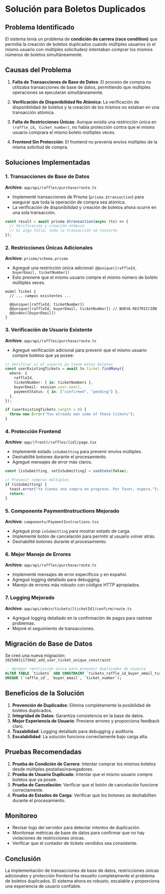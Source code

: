 # Solución para Boletos Duplicados

## Problema Identificado

El sistema tenía un problema de **condición de carrera (race condition)** que permitía la creación de boletos duplicados cuando múltiples usuarios (o el mismo usuario con múltiples solicitudes) intentaban comprar los mismos números de boletos simultáneamente.

## Causas del Problema

1. **Falta de Transacciones de Base de Datos**: El proceso de compra no utilizaba transacciones de base de datos, permitiendo que múltiples operaciones se ejecutaran simultáneamente.

2. **Verificación de Disponibilidad No Atómica**: La verificación de disponibilidad de boletos y la creación de los mismos no estaban en una transacción atómica.

3. **Falta de Restricciones Únicas**: Aunque existía una restricción única en `(raffle_id, ticket_number)`, no había protección contra que el mismo usuario comprara el mismo boleto múltiples veces.

4. **Frontend Sin Protección**: El frontend no prevenía envíos múltiples de la misma solicitud de compra.

## Soluciones Implementadas

### 1. Transacciones de Base de Datos

**Archivo**: `app/api/raffles/purchase/route.ts`

- Implementé transacciones de Prisma (`prisma.$transaction`) para asegurar que toda la operación de compra sea atómica.
- La verificación de disponibilidad y creación de boletos ahora ocurre en una sola transacción.

```typescript
const result = await prisma.$transaction(async (tx) => {
  // Verificación y creación atómica
  // Si algo falla, toda la transacción se revierte
});
```

### 2. Restricciones Únicas Adicionales

**Archivo**: `prisma/schema.prisma`

- Agregué una restricción única adicional: `@@unique([raffleId, buyerEmail, ticketNumber])`
- Esto previene que el mismo usuario compre el mismo número de boleto múltiples veces.

```prisma
model Ticket {
  // ... campos existentes ...

  @@unique([raffleId, ticketNumber])
  @@unique([raffleId, buyerEmail, ticketNumber]) // NUEVA RESTRICCIÓN
  @@index([buyerEmail])
}
```

### 3. Verificación de Usuario Existente

**Archivo**: `app/api/raffles/purchase/route.ts`

- Agregué verificación adicional para prevenir que el mismo usuario compre boletos que ya posee:

```typescript
// Verificar si el usuario ya tiene estos boletos
const userExistingTickets = await tx.ticket.findMany({
  where: {
    raffleId,
    ticketNumber: { in: ticketNumbers },
    buyerEmail: session.user.email,
    paymentStatus: { in: ["confirmed", "pending"] },
  },
});

if (userExistingTickets.length > 0) {
  throw new Error("You already own some of these tickets");
}
```

### 4. Protección Frontend

**Archivo**: `app/(front)/raffles/[id]/page.tsx`

- Implementé estado `isSubmitting` para prevenir envíos múltiples.
- Deshabilité botones durante el procesamiento.
- Agregué mensajes de error más claros.

```typescript
const [isSubmitting, setIsSubmitting] = useState(false);

// Prevenir compras múltiples
if (isSubmitting) {
  toast.error("Ya tienes una compra en progreso. Por favor, espera.");
  return;
}
```

### 5. Componente PaymentInstructions Mejorado

**Archivo**: `components/PaymentInstructions.tsx`

- Agregué prop `isSubmitting` para mostrar estado de carga.
- Implementé botón de cancelación para permitir al usuario volver atrás.
- Deshabilité botones durante el procesamiento.

### 6. Mejor Manejo de Errores

**Archivo**: `app/api/raffles/purchase/route.ts`

- Implementé mensajes de error específicos y en español.
- Agregué logging detallado para debugging.
- Manejo de errores más robusto con códigos HTTP apropiados.

### 7. Logging Mejorado

**Archivo**: `app/api/admin/tickets/[ticketId]/confirm/route.ts`

- Agregué logging detallado en la confirmación de pagos para rastrear problemas.
- Mejoré el seguimiento de transacciones.

## Migración de Base de Datos

Se creó una nueva migración: `20250811173042_add_user_ticket_unique_constraint`

```sql
-- Agregar restricción única para prevenir duplicados de usuario
ALTER TABLE `tickets` ADD CONSTRAINT `tickets_raffle_id_buyer_email_ticket_number_key`
UNIQUE (`raffle_id`, `buyer_email`, `ticket_number`);
```

## Beneficios de la Solución

1. **Prevención de Duplicados**: Elimina completamente la posibilidad de boletos duplicados.
2. **Integridad de Datos**: Garantiza consistencia en la base de datos.
3. **Mejor Experiencia de Usuario**: Previene errores y proporciona feedback claro.
4. **Trazabilidad**: Logging detallado para debugging y auditoría.
5. **Escalabilidad**: La solución funciona correctamente bajo carga alta.

## Pruebas Recomendadas

1. **Prueba de Condición de Carrera**: Intentar comprar los mismos boletos desde múltiples pestañas/navegadores.
2. **Prueba de Usuario Duplicado**: Intentar que el mismo usuario compre boletos que ya posee.
3. **Prueba de Cancelación**: Verificar que el botón de cancelación funcione correctamente.
4. **Prueba de Estados de Carga**: Verificar que los botones se deshabiliten durante el procesamiento.

## Monitoreo

- Revisar logs del servidor para detectar intentos de duplicación.
- Monitorear métricas de base de datos para confirmar que no hay violaciones de restricciones únicas.
- Verificar que el contador de tickets vendidos sea consistente.

## Conclusión

La implementación de transacciones de base de datos, restricciones únicas adicionales y protección frontend ha resuelto completamente el problema de boletos duplicados. El sistema ahora es robusto, escalable y proporciona una experiencia de usuario confiable.
